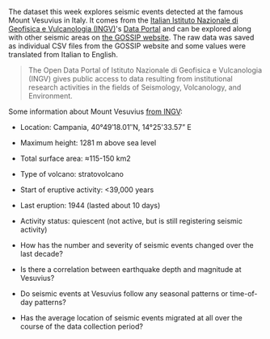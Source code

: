 The dataset this week explores seismic events detected at the famous Mount Vesuvius in Italy. It comes from the [Italian Istituto Nazionale di Geofisica e Vulcanologia (INGV)](https://www.ingv.it/)'s [Data Portal](https://data.ingv.it/en/) and can be explored
along with other seismic areas on [the GOSSIP website](https://terremoti.ov.ingv.it/gossip/vesuvio/index.html). The raw data was saved as individual CSV files from the GOSSIP website and some values were translated from Italian to English.   


> The Open Data Portal of Istituto Nazionale di Geofisica e Vulcanologia (INGV) gives public access to data resulting from institutional research activities in the fields of Seismology, Volcanology, and Environment.  

Some information about Mount Vesuvius [from INGV](https://www.ingv.it/somma-vesuvio):  
- Location: Campania, 40°49′18.01″N, 14°25'33.57” E
- Maximum height: 1281 m above sea level
- Total surface area: ≈115-150 km2
- Type of volcano: stratovolcano
- Start of eruptive activity: <39,000 years
- Last eruption: 1944 (lasted about 10 days)
- Activity status: quiescent (not active, but is still registering seismic activity)

- How has the number and severity of seismic events changed over the last decade?
- Is there a correlation between earthquake depth and magnitude at Vesuvius?
- Do seismic events at Vesuvius follow any seasonal patterns or time-of-day patterns?
- Has the average location of seismic events migrated at all over the course of the data collection period?

